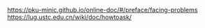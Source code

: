 https://pku-minic.github.io/online-doc/#/preface/facing-problems
https://lug.ustc.edu.cn/wiki/doc/howtoask/

